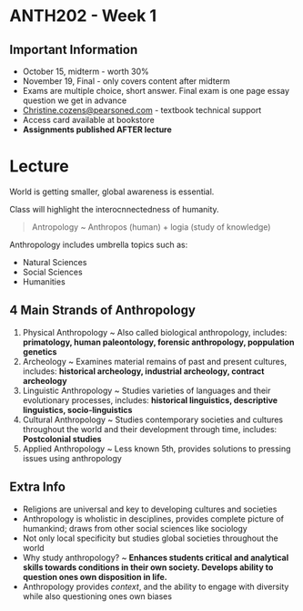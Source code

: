 # ANTH202 - Week 1

## Important Information

* October 15, midterm - worth 30%
* November 19, Final - only covers content after midterm
* Exams are multiple choice, short answer. Final exam is one page essay question we get in advance
* Christine.cozens@pearsoned.com - textbook technical support
* Access card available at bookstore
* **Assignments published AFTER lecture**

# Lecture

World is getting smaller, global awareness is essential.

Class will highlight the interocnnectedness of humanity.

> Antropology ~ Anthropos (human) + logia (study of knowledge)

Anthropology includes umbrella topics such as:

* Natural Sciences
* Social Sciences
* Humanities

## 4 Main Strands of Anthropology

1. Physical Anthropology ~ Also called biological anthropology, includes: **primatology, human paleontology, forensic anthropology, poppulation genetics**
2. Archeology ~ Examines material remains of past and present cultures, includes: **historical archeology, industrial archeology, contract archeology**
3. Linguistic Anthropology ~ Studies varieties of languages and their evolutionary processes, includes: **historical linguistics, descriptive linguistics, socio-linguistics**
4. Cultural Anthropology ~ Studies contemporary societies and cultures throughout the world and their development through time, includes: **Postcolonial studies**
5. Applied Anthropology ~ Less known 5th, provides solutions to pressing issues using anthropology

## Extra Info

* Religions are universal and key to developing cultures and societies
* Anthropology is wholistic in desciplines, provides complete picture of humankind; draws from other social sciences like sociology
* Not only local specificity but studies global societies throughout the world
* Why study anthropology? ~ **Enhances students critical and analytical skills towards conditions in their own society. Develops ability to question ones own disposition in life.**
* Anthropology provides *context*, and the ability to engage with diversity while also questioning ones own biases

